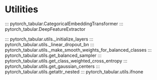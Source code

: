 # Utilities

::: pytorch_tabular.CategoricalEmbeddingTransformer
::: pytorch_tabular.DeepFeatureExtractor

::: pytorch_tabular.utils.\_initialize_layers
::: pytorch_tabular.utils.\_linear_dropout_bn
::: pytorch_tabular.utils.\_make_smooth_weights_for_balanced_classes
::: pytorch_tabular.utils.get_balanced_sampler
::: pytorch_tabular.utils.get_class_weighted_cross_entropy
::: pytorch_tabular.utils.get_gaussian_centers
::: pytorch_tabular.utils.getattr_nested
::: pytorch_tabular.utils.ifnone
